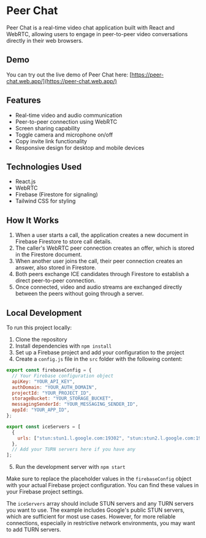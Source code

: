 # Peer Chat

Peer Chat is a real-time video chat application built with React and WebRTC, allowing users to engage in peer-to-peer video conversations directly in their web browsers.

## Demo

You can try out the live demo of Peer Chat here: [https://peer-chat.web.app/](https://peer-chat.web.app/)

## Features

- Real-time video and audio communication
- Peer-to-peer connection using WebRTC
- Screen sharing capability
- Toggle camera and microphone on/off
- Copy invite link functionality
- Responsive design for desktop and mobile devices

## Technologies Used

- React.js
- WebRTC
- Firebase (Firestore for signaling)
- Tailwind CSS for styling

## How It Works

1. When a user starts a call, the application creates a new document in Firebase Firestore to store call details.
2. The caller's WebRTC peer connection creates an offer, which is stored in the Firestore document.
3. When another user joins the call, their peer connection creates an answer, also stored in Firestore.
4. Both peers exchange ICE candidates through Firestore to establish a direct peer-to-peer connection.
5. Once connected, video and audio streams are exchanged directly between the peers without going through a server.

## Local Development

To run this project locally:

1. Clone the repository
2. Install dependencies with `npm install`
3. Set up a Firebase project and add your configuration to the project
4. Create a `config.js` file in the `src` folder with the following content:

```javascript
export const firebaseConfig = {
  // Your Firebase configuration object
  apiKey: "YOUR_API_KEY",
  authDomain: "YOUR_AUTH_DOMAIN",
  projectId: "YOUR_PROJECT_ID",
  storageBucket: "YOUR_STORAGE_BUCKET",
  messagingSenderId: "YOUR_MESSAGING_SENDER_ID",
  appId: "YOUR_APP_ID",
};

export const iceServers = [
  {
    urls: ["stun:stun1.l.google.com:19302", "stun:stun2.l.google.com:19302"],
  },
  // Add your TURN servers here if you have any
];
```

5. Run the development server with `npm start`

Make sure to replace the placeholder values in the `firebaseConfig` object with your actual Firebase project configuration. You can find these values in your Firebase project settings.

The `iceServers` array should include STUN servers and any TURN servers you want to use. The example includes Google's public STUN servers, which are sufficient for most use cases. However, for more reliable connections, especially in restrictive network environments, you may want to add TURN servers.
